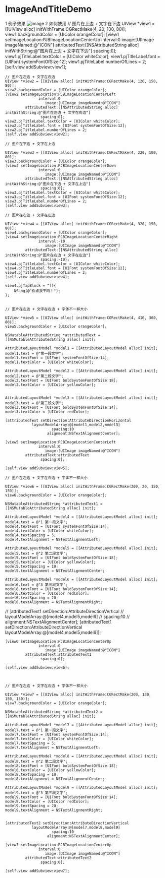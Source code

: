 # ImageAndTitleDemo
 1 例子效果
 ![image](https://github.com/evernoteHW/ImageAndTitleDemo/blob/master/demo.png)
 2 如何使用 
 // 图片在上边 + 文字在下边
    UIView *view1 = [[UIView alloc] initWithFrame:CGRectMake(4, 20, 100, 80)];
    view1.backgroundColor = [UIColor orangeColor];
    [view1 setImageLocation:PJBImageLocationCenterUp
                   interval:0
                      image:[UIImage imageNamed:@"ICON"]
             attributedText:[[NSAttributedString alloc] initWithString:@"图片在上边 + 文字在下边"]
                    spacing:0];
    view1.pjTitleLabel.textColor = [UIColor whiteColor];
    view1.pjTitleLabel.font = [UIFont systemFontOfSize:12];
    view1.pjTitleLabel.numberOfLines = 2;
    [self.view addSubview:view1];
    
    // 图片在左边 + 文字在右边
    UIView *view2 = [[UIView alloc] initWithFrame:CGRectMake(4, 120, 150, 80)];
    view2.backgroundColor = [UIColor orangeColor];
    [view2 setImageLocation:PJBImageLocationCenterLeft
                   interval:0
                      image:[UIImage imageNamed:@"ICON"]
             attributedText:[[NSAttributedString alloc] initWithString:@"图片在左边 + 文字在右边"]
                    spacing:0];
    view2.pjTitleLabel.textColor = [UIColor whiteColor];
    view2.pjTitleLabel.font = [UIFont systemFontOfSize:12];
    view2.pjTitleLabel.numberOfLines = 2;
    [self.view addSubview:view2];
    
    // 图片在下边 + 文字在上边
    
    UIView *view3 = [[UIView alloc] initWithFrame:CGRectMake(4, 220, 100, 80)];
    view3.backgroundColor = [UIColor orangeColor];
    [view3 setImageLocation:PJBImageLocationCenterDown
                   interval:0
                      image:[UIImage imageNamed:@"ICON"]
             attributedText:[[NSAttributedString alloc] initWithString:@"图片在下边 + 文字在上边"]
                    spacing:0];
    view3.pjTitleLabel.textColor = [UIColor whiteColor];
    view3.pjTitleLabel.font = [UIFont systemFontOfSize:12];
    view3.pjTitleLabel.numberOfLines = 2;
    [self.view addSubview:view3];
    
    // 图片在右边 + 文字在左边
    
    UIView *view4 = [[UIView alloc] initWithFrame:CGRectMake(4, 320, 150, 80)];
    view4.backgroundColor = [UIColor orangeColor];
    [view4 setImageLocation:PJBImageLocationCenterRight
                   interval:-10
                      image:[UIImage imageNamed:@"ICON"]
             attributedText:[[NSAttributedString alloc] initWithString:@"图片在右边 + 文字在左边"]
                    spacing:-10];
    view4.pjTitleLabel.textColor = [UIColor whiteColor];
    view4.pjTitleLabel.font = [UIFont systemFontOfSize:12];
    view4.pjTitleLabel.numberOfLines = 2;
    [self.view addSubview:view4];
    
    view4.pjTapBlock = ^(){
        NSLog(@"你点我干吗！");
    };
    
    
    // 图片在左边 + 文字在右边 + 字体不一样大小
    
    UIView *view5 = [[UIView alloc] initWithFrame:CGRectMake(4, 410, 300, 80)];
    view5.backgroundColor = [UIColor orangeColor];
    
    NSMutableAttributedString *attributedText = [[NSMutableAttributedString alloc] init];
    
    AttributedLayoutModel *model1 = [[AttributedLayoutModel alloc] init];
    model1.text = @"第一段文字";
    model1.textFont = [UIFont systemFontOfSize:14];
    model1.textColor = [UIColor whiteColor];
    
    AttributedLayoutModel *model2 = [[AttributedLayoutModel alloc] init];
    model2.text = @"第二段文字";
    model2.textFont = [UIFont boldSystemFontOfSize:18];
    model2.textColor = [UIColor yellowColor];
    
    
    AttributedLayoutModel *model3 = [[AttributedLayoutModel alloc] init];
    model3.text = @"第三段文字";
    model3.textFont = [UIFont boldSystemFontOfSize:14];
    model3.textColor = [UIColor redColor];
    
    [attributedText setDirection:AttributeDirectionHorizontal
                layoutModelArray:@[model1,model2,model3]
                         spacing:10
                       alignment:NSTextAlignmentCenter];
    
    [view5 setImageLocation:PJBImageLocationCenterLeft
                   interval:0
                      image:[UIImage imageNamed:@"ICON"]
             attributedText:attributedText
                    spacing:0];
    
    [self.view addSubview:view5];
    
    // 图片在左边 + 文字在右边 + 字体不一样大小
    
    UIView *view6 = [[UIView alloc] initWithFrame:CGRectMake(200, 20, 150, 150)];
    view6.backgroundColor = [UIColor orangeColor];
    
    NSMutableAttributedString *attributedText1 = [[NSMutableAttributedString alloc] init];
    
    AttributedLayoutModel *model4 = [[AttributedLayoutModel alloc] init];
    model4.text = @"1 第一段文字";
    model4.textFont = [UIFont systemFontOfSize:14];
    model4.textColor = [UIColor whiteColor];
    model4.textSpacing = 5;
    model4.textAlignment = NSTextAlignmentLeft;
    
    AttributedLayoutModel *model5 = [[AttributedLayoutModel alloc] init];
    model5.text = @"2 第二段文字";
    model5.textFont = [UIFont boldSystemFontOfSize:18];
    model5.textColor = [UIColor yellowColor];
    model5.textSpacing = 10;
    model5.textAlignment = NSTextAlignmentCenter;
    
    AttributedLayoutModel *model6 = [[AttributedLayoutModel alloc] init];
    model6.text = @"3 第三段文字";
    model6.textFont = [UIFont boldSystemFontOfSize:14];
    model6.textColor = [UIColor redColor];
    model6.textSpacing = 20;
    model6.textAlignment = NSTextAlignmentRight;
    
    
//    [attributedText1 setDirection:AttributeDirectionVertical
//                layoutModelArray:@[model4,model5,model6]
//                         spacing:10
//                       alignment:NSTextAlignmentCenter];
    [attributedText1 setDirection:AttributeDirectionVertical
                 layoutModelArray:@[model4,model5,model6]];
    
    [view6 setImageLocation:PJBImageLocationCenterUp
                   interval:0
                      image:[UIImage imageNamed:@"ICON"]
             attributedText:attributedText1
                    spacing:0];
    
    [self.view addSubview:view6];
    
    
    
    // 图片在左边 + 文字在右边 + 字体不一样大小
    
    UIView *view7 = [[UIView alloc] initWithFrame:CGRectMake(200, 180, 150, 150)];
    view7.backgroundColor = [UIColor orangeColor];
    
    NSMutableAttributedString *attributedText2 = [[NSMutableAttributedString alloc] init];
    
    AttributedLayoutModel *model7 = [[AttributedLayoutModel alloc] init];
    model7.text = @"1 第一段文字";
    model7.textFont = [UIFont systemFontOfSize:14];
    model7.textColor = [UIColor whiteColor];
    model7.textSpacing = 5;
    model7.textAlignment = NSTextAlignmentLeft;
    
    AttributedLayoutModel *model8 = [[AttributedLayoutModel alloc] init];
    model8.text = @"2 第二段文字";
    model8.textFont = [UIFont boldSystemFontOfSize:18];
    model8.textColor = [UIColor yellowColor];
    model8.textSpacing = 10;
    model8.textAlignment = NSTextAlignmentCenter;
    
    AttributedLayoutModel *model9 = [[AttributedLayoutModel alloc] init];
    model9.text = @"3 第三段文字";
    model9.textFont = [UIFont boldSystemFontOfSize:14];
    model9.textColor = [UIColor redColor];
    model9.textSpacing = 20;
    model9.textAlignment = NSTextAlignmentRight;
    
    
    [attributedText2 setDirection:AttributeDirectionVertical
                layoutModelArray:@[model7,model8,model9]
                         spacing:10
                       alignment:NSTextAlignmentCenter];
    
    [view7 setImageLocation:PJBImageLocationCenterUp
                   interval:0
                      image:[UIImage imageNamed:@"ICON"]
             attributedText:attributedText2
                    spacing:0];
    
    [self.view addSubview:view7];
    
